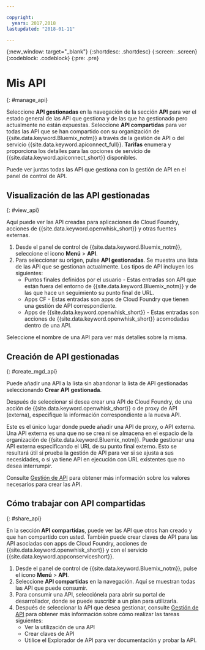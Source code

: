 ```yaml
---

copyright:
  years: 2017,2018
lastupdated: "2018-01-11"

---
```



{:new_window: target="_blank"}
{:shortdesc: .shortdesc}
{:screen: .screen}
{:codeblock: .codeblock}
{:pre: .pre}

# Mis API
{: #manage_api}

Seleccione **API gestionadas** en la navegación de la sección **API** para ver el estado general de las API que gestiona y de las que ha gestionado pero actualmente no están expuestas. Seleccione **API compartidas** para ver todas las API que se han compartido con su organización de {{site.data.keyword.Bluemix_notm}} a través de la gestión de API o del servicio {{site.data.keyword.apiconnect_full}}. **Tarifas** enumera y proporciona los detalles para las opciones de servicio de {{site.data.keyword.apiconnect_short}} disponibles.

Puede ver juntas todas las API que gestiona con la gestión de API en el panel de control de API. 

## Visualización de las API gestionadas
{: #view_api}

Aquí puede ver las API creadas para aplicaciones de Cloud Foundry, acciones de {{site.data.keyword.openwhisk_short}} y otras fuentes externas.

1. Desde el panel de control de {{site.data.keyword.Bluemix_notm}}, seleccione el icono **Menú** > **API**.
2. Para seleccionar su origen, pulse **API gestionadas**. Se muestra una lista de las API que se gestionan actualmente. Los tipos de API incluyen los siguientes:
    * Puntos finales definidos por el usuario - Estas entradas son API que están fuera del entorno de {{site.data.keyword.Bluemix_notm}} y de las que hace un seguimiento su punto final de URL. 
	* Apps CF - Estas entradas son apps de Cloud Foundry que tienen una gestión de API correspondiente.
    * Apps de {{site.data.keyword.openwhisk_short}} - Estas entradas son acciones de {{site.data.keyword.openwhisk_short}} acomodadas dentro de una API.

Seleccione el nombre de una API para ver más detalles sobre la misma.

## Creación de API gestionadas
{: #create_mgd_api}

Puede añadir una API a la lista sin abandonar la lista de API gestionadas seleccionando **Crear API gestionada**.

Después de seleccionar si desea crear una API de Cloud Foundry, de una acción de {{site.data.keyword.openwhisk_short}} o de proxy de API (externa), especifique la información correspondiente a la nueva API.  

Este es el único lugar donde puede añadir una API de proxy, o API externa. Una API externa es una que no se crea ni se almacena en el espacio de la organización de {{site.data.keyword.Bluemix_notm}}. Puede gestionar una API externa especificando el URL de su punto final externo. Esto se resultará útil si prueba la gestión de API para ver si se ajusta a sus necesidades, o si ya tiene API en ejecución con URL existentes que no desea interrumpir. 

Consulte [Gestión de API](manage_apis.html) para obtener más información sobre los valores necesarios para crear las API.

## Cómo trabajar con API compartidas
{: #share_api}

En la sección **API compartidas**, puede ver las API que otros han creado y que han compartido con usted. También puede crear claves de API para las API asociadas con apps de Cloud Foundry, acciones de {{site.data.keyword.openwhisk_short}} y con el servicio {{site.data.keyword.appconserviceshort}}.

1. Desde el panel de control de {{site.data.keyword.Bluemix_notm}}, pulse el icono **Menú** > **API**.
2. Seleccione **API compartidas** en la navegación. Aquí se muestran todas las API que puede consumir.
3. Para consumir una API, selecciónela para abrir su portal de desarrollador, donde se puede suscribir a un plan para utilizarla. 
4. Después de seleccionar la API que desea gestionar, consulte [Gestión de API](manage_apis.html) para obtener más información sobre cómo realizar las tareas siguientes: 
    * Ver la utilización de una API
    * Crear claves de API
    * Utilice el Explorador de API para ver documentación y probar la API.
